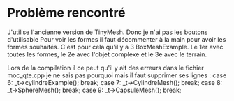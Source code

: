 # Problème rencontré
J'utilise l'ancienne version de TinyMesh.
Donc je n'ai pas les boutons d'utilisable Pour voir les formes il faut décommenter à la main pour avoir les formes souhaités.
C'est pour cela qu'il y a 3 BoxMeshExample.
Le 1er avec toutes les formes, le 2e avec l'objet complexe et le 3e avec le terrain.

Lors de la compilation il ce peut qu'il y ait des erreurs dans le fichier moc_qte.cpp je ne sais pas pourquoi mais il faut supprimer ses lignes :
case 6: _t->cylindreExample(); break;
case 7: _t->CylindreMesh(); break;
case 8: _t->SphereMesh(); break;
case 9: _t->CapsuleMesh(); break;

 
